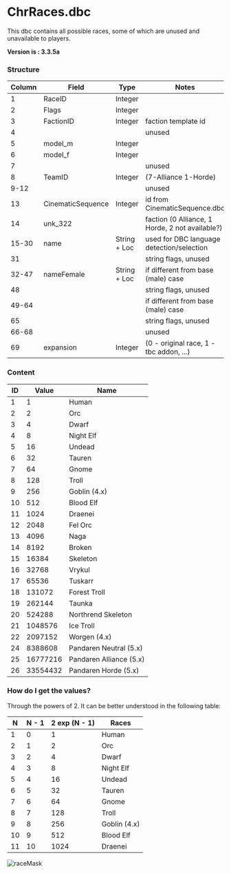 # ChrRaces.dbc

This dbc contains all possible races, some of which are unused and unavailable to players.

**Version is : 3.3.5a**

### Structure

| Column | Field             | Type         | Notes                                           |
|--------|-------------------|--------------|-------------------------------------------------|
| 1      | RaceID            | Integer      |                                                 |
| 2      | Flags             | Integer      |                                                 |
| 3      | FactionID         | Integer      | faction template id                             |
| 4      |                   |              | unused                                          |
| 5      | model_m           | Integer      |                                                 |
| 6      | model_f           | Integer      |                                                 |
| 7      |                   |              | unused                                          |
| 8      | TeamID            | Integer      | (7-Alliance 1-Horde)                            |
| 9-12   |                   |              | unused                                          |
| 13     | CinematicSequence | Integer      | id from CinematicSequence.dbc                   |
| 14     | unk_322           |              | faction (0 Alliance, 1 Horde, 2 not available?) |
| 15-30  | name              | String + Loc | used for DBC language detection/selection       |
| 31     |                   |              | string flags, unused                            |
| 32-47  | nameFemale        | String + Loc | if different from base (male) case              |
| 48     |                   |              | string flags, unused                            |
| 49-64  |                   |              | if different from base (male) case              |
| 65     |                   |              | string flags, unused                            |
| 66-68  |                   |              | unused                                          |
| 69     | expansion         | Integer      | (0 - original race, 1 - tbc addon, ...)         |

### Content

| ID | Value    | Name                    |
|----|----------|-------------------------|
| 1  | 1        | Human                   |
| 2  | 2        | Orc                     |
| 3  | 4        | Dwarf                   |
| 4  | 8        | Night Elf               |
| 5  | 16       | Undead                  |
| 6  | 32       | Tauren                  |
| 7  | 64       | Gnome                   |
| 8  | 128      | Troll                   |
| 9  | 256      | Goblin (4.x)            |
| 10 | 512      | Blood Elf               |
| 11 | 1024     | Draenei                 |
| 12 | 2048     | Fel Orc                 |
| 13 | 4096     | Naga                    |
| 14 | 8192     | Broken                  |
| 15 | 16384    | Skeleton                |
| 16 | 32768    | Vrykul                  |
| 17 | 65536    | Tuskarr                 |
| 18 | 131072   | Forest Troll            |
| 19 | 262144   | Taunka                  |
| 20 | 524288   | Northrend Skeleton      |
| 21 | 1048576  | Ice Troll               |
| 22 | 2097152  | Worgen (4.x)            |
| 24 | 8388608  | Pandaren Neutral (5.x)  |
| 25 | 16777216 | Pandaren Alliance (5.x) |
| 26 | 33554432 | Pandaren Horde (5.x)    |

### How do I get the values?

Through the powers of 2. It can be better understood in the following table:

| N  | N - 1 | 2 exp (N - 1) | Races        |
|----|-------|---------------|--------------|
| 1  | 0     | 1             | Human        |
| 2  | 1     | 2             | Orc          |
| 3  | 2     | 4             | Dwarf        |
| 4  | 3     | 8             | Night Elf    |
| 5  | 4     | 16            | Undead       |
| 6  | 5     | 32            | Tauren       |
| 7  | 6     | 64            | Gnome        |
| 8  | 7     | 128           | Troll        |
| 9  | 8     | 256           | Goblin (4.x) |
| 10 | 9     | 512           | Blood Elf    |
| 11 | 10    | 1024          | Draenei      |

![raceMask](https://user-images.githubusercontent.com/2810187/104961176-909b1500-59b4-11eb-8a55-2db891410ba7.png)
